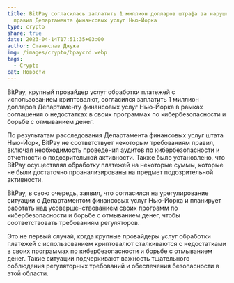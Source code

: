 ```yaml
---
title: BitPay согласилась заплатить 1 миллион долларов штрафа за нарушение
  правил Департамента финансовых услуг Нью-Йорка
type: crypto
share: true
date: 2023-04-14T17:51:35+03:00
author: Станислав Джужа
img: /images/crypto/bpaycrd.webp
tags:
  - Crypto
cat: Новости
---
```

BitPay, крупный провайдер услуг обработки платежей с использованием криптовалют, согласился заплатить 1 миллион долларов Департаменту финансовых услуг Нью-Йорка в рамках соглашения о недостатках в своих программах по кибербезопасности и борьбе с отмыванием денег.

По результатам расследования Департамента финансовых услуг штата Нью-Йорк, BitPay не соответствует некоторым требованиям правил, включая необходимость проведения аудитов по кибербезопасности и отчетности о подозрительной активности. Также было установлено, что BitPay осуществлял обработку платежей на некоторые суммы, которые не были достаточно проанализированы на предмет подозрительной активности.

BitPay, в свою очередь, заявил, что согласился на урегулирование ситуации с Департаментом финансовых услуг Нью-Йорка и планирует работать над усовершенствованием своих программ по кибербезопасности и борьбе с отмыванием денег, чтобы соответствовать требованиям регуляторов.

Это не первый случай, когда крупные провайдеры услуг обработки платежей с использованием криптовалют сталкиваются с недостатками в своих программах по кибербезопасности и борьбе с отмыванием денег. Такие ситуации подчеркивают важность тщательного соблюдения регуляторных требований и обеспечения безопасности в этой области.